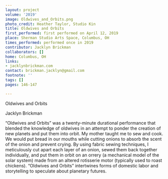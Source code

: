 ```yaml
---
layout: project
volume: '2019'
image: Oldwives_and_Orbits.png
photo_credit: Heather Taylor, Studio Kin
title: Oldwives and Orbits
first_performed: first performed on April 12, 2019
place: Sherman Studio Arts Space, Columbus, OH
times_performed: performed once in 2019
contributor: Jacklyn Brickman
collaborators: []
home: Columbus, OH
links:
- jacklynbrickman.com
contact: brickman.jacklyn@gmail.com
footnote: ''
tags: []
pages: 146-147

---
```


Oldwives and Orbits

Jacklyn Brickman

“Oldwives and Orbits” was a twenty-minute durational performance that blended the knowledge of oldwives in an attempt to ponder the creation of new planets and put them into orbit. My mother taught me to sew and cook. We would put bread in our mouths while cutting onions to absorb the scent of the onion and prevent crying. By using fabric sewing techniques, I meticulously cut apart each layer of an onion, sewed them back together individually, and put them in orbit on an orrery (a mechanical model of the solar system) made from an altered rotisserie motor (typically used to roast chickens). “Oldwives and Orbits” intertwines forms of domestic labor and storytelling to speculate about planetary futures.
